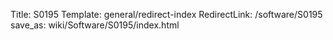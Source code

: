 Title: S0195
Template: general/redirect-index
RedirectLink: /software/S0195
save_as: wiki/Software/S0195/index.html